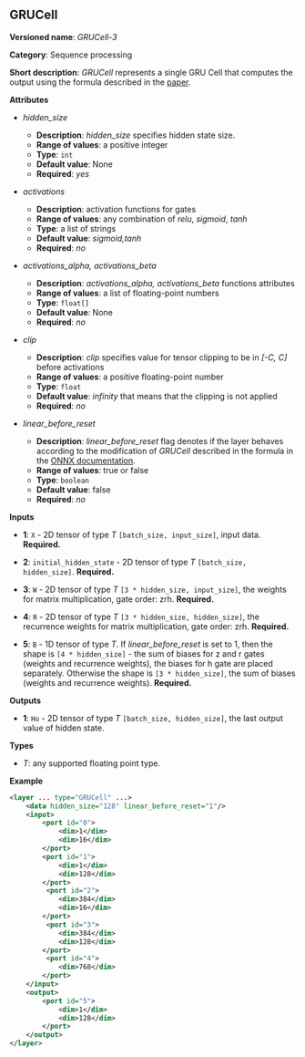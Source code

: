 ## GRUCell <a name="GRUCell"></a>

**Versioned name**: *GRUCell-3*

**Category**: Sequence processing

**Short description**: *GRUCell* represents a single GRU Cell that computes the output using the formula described in the [paper](https://arxiv.org/abs/1406.1078).

**Attributes**

* *hidden_size*

  * **Description**: *hidden_size* specifies hidden state size.
  * **Range of values**: a positive integer
  * **Type**: `int`
  * **Default value**: None
  * **Required**: *yes*

* *activations*

  * **Description**: activation functions for gates
  * **Range of values**: any combination of *relu*, *sigmoid*, *tanh*
  * **Type**: a list of strings
  * **Default value**: *sigmoid,tanh*
  * **Required**: *no*

* *activations_alpha, activations_beta*

  * **Description**: *activations_alpha, activations_beta* functions attributes
  * **Range of values**: a list of floating-point numbers
  * **Type**: `float[]`
  * **Default value**: None
  * **Required**: *no*

* *clip*

  * **Description**: *clip* specifies value for tensor clipping to be in *[-C, C]* before activations
  * **Range of values**: a positive floating-point number
  * **Type**: `float`
  * **Default value**: *infinity* that means that the clipping is not applied
  * **Required**: *no*

* *linear_before_reset*

  * **Description**: *linear_before_reset* flag denotes if the layer behaves according to the modification of *GRUCell* described in the formula in the [ONNX documentation](https://github.com/onnx/onnx/blob/master/docs/Operators.md#GRU).
  * **Range of values**: true or false
  * **Type**: `boolean`
  * **Default value**: false
  * **Required**: *no*

**Inputs**

* **1**: `X` - 2D tensor of type *T* `[batch_size, input_size]`, input data. **Required.**

* **2**: `initial_hidden_state` - 2D tensor of type *T* `[batch_size, hidden_size]`. **Required.**

* **3**: `W` - 2D tensor of type *T* `[3 * hidden_size, input_size]`, the weights for matrix multiplication, gate order: zrh. **Required.**

* **4**: `R` - 2D tensor of type *T* `[3 * hidden_size, hidden_size]`, the recurrence weights for matrix multiplication, gate order: zrh. **Required.**

* **5**: `B` - 1D tensor of type *T*. If *linear_before_reset* is set to 1, then the shape is `[4 * hidden_size]` - the sum of biases for z and r gates (weights and recurrence weights), the biases for h gate are placed separately. Otherwise the shape is `[3 * hidden_size]`, the sum of biases (weights and recurrence weights). **Required.**

**Outputs**

* **1**: `Ho` - 2D tensor of type *T* `[batch_size, hidden_size]`, the last output value of hidden state.

**Types**

* *T*: any supported floating point type.

**Example**
```xml
<layer ... type="GRUCell" ...>
    <data hidden_size="128" linear_before_reset="1"/>
    <input>
        <port id="0">
            <dim>1</dim>
            <dim>16</dim>
        </port>
        <port id="1">
            <dim>1</dim>
            <dim>128</dim>
        </port>
         <port id="2">
            <dim>384</dim>
            <dim>16</dim>
        </port>
         <port id="3">
            <dim>384</dim>
            <dim>128</dim>
        </port>
         <port id="4">
            <dim>768</dim>
        </port>
    </input>
    <output>
        <port id="5">
            <dim>1</dim>
            <dim>128</dim>
        </port>
    </output>
</layer>
```
